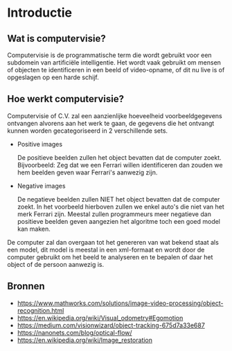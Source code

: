 # Introductie

## Wat is computervisie?

Computervisie is de programmatische term die wordt gebruikt voor een subdomein van artificiële intelligentie.
Het wordt vaak gebruikt om mensen of objecten te identificeren in een beeld of video-opname, of dit nu live 
is of opgeslagen op een harde schijf.

## Hoe werkt computervisie?

Computervisie of C.V. zal een aanzienlijke hoeveelheid voorbeeldgegevens ontvangen alvorens aan het werk te gaan,
de gegevens die het ontvangt kunnen worden gecategoriseerd in 2 verschillende sets.

- Positive images
    
    De positieve beelden zullen het object bevatten dat de computer zoekt. Bijvoorbeeld:
    Zeg dat we een Ferrari willen identificeren dan zouden we hem beelden geven waar Ferrari's aanwezig zijn.
    
- Negative images

    De negatieve beelden zullen NIET het object bevatten dat de 
    computer zoekt. In het voorbeeld hierboven zullen we enkel auto's
    die niet van het merk Ferrari zijn. Meestal zullen programmeurs meer negatieve 
    dan positieve beelden geven aangezien het algoritme toch een goed model 
    kan maken. 


De computer zal dan overgaan tot het genereren van wat bekend staat als een model, dit model 
is meestal in een xml-formaat en wordt door de computer gebruikt om het beeld 
te analyseren en te bepalen of daar het object of de persoon aanwezig is.

## Bronnen

- https://www.mathworks.com/solutions/image-video-processing/object-recognition.html
- https://en.wikipedia.org/wiki/Visual_odometry#Egomotion
- https://medium.com/visionwizard/object-tracking-675d7a33e687
- https://nanonets.com/blog/optical-flow/
- https://en.wikipedia.org/wiki/Image_restoration